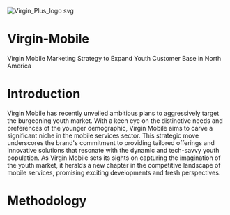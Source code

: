 ![Virgin_Plus_logo svg](https://github.com/Yijin-Fu/Virgin-Mobile/assets/73370048/f8ea3069-3c35-4953-bf60-577fed180660) 
# Virgin-Mobile

Virgin Mobile Marketing Strategy to Expand Youth Customer Base in North America

# Introduction 
Virgin Mobile has recently unveiled ambitious plans to aggressively target the burgeoning youth market. With a keen eye on the distinctive needs and preferences of the younger demographic, Virgin Mobile aims to carve a significant niche in the mobile services sector. This strategic move underscores the brand's commitment to providing tailored offerings and innovative solutions that resonate with the dynamic and tech-savvy youth population. As Virgin Mobile sets its sights on capturing the imagination of the youth market, it heralds a new chapter in the competitive landscape of mobile services, promising exciting developments and fresh perspectives.

# Methodology 

